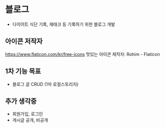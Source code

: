 # 블로그

- 다이어트 식단 기록, 재태크 등 기록하기 위한 블로그 개발

## 아이콘 저작자

https://www.flaticon.com/kr/free-icons
멋있는 아이콘 제작자: Rohim - Flaticon

## 1차 기능 목표

- 블로그 글 CRUD (1차 로컬스토리지)

## 추가 생각중

- 회원가입, 로그인
- 게시글 공개, 비공개

